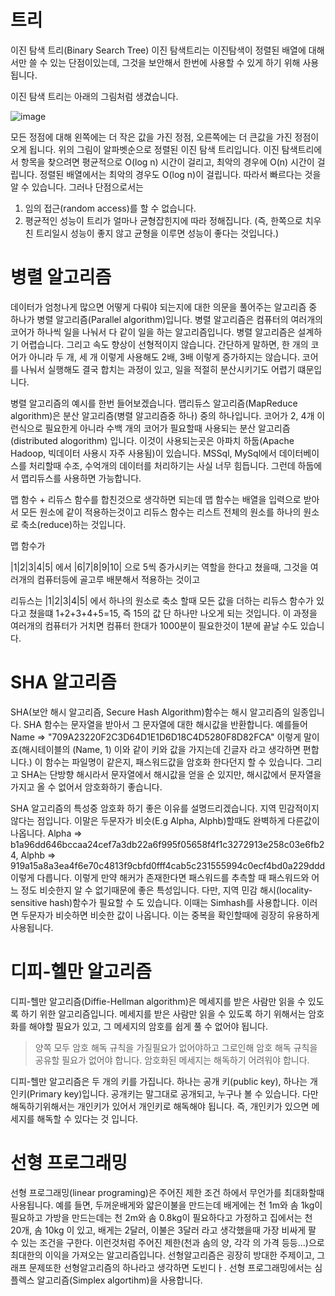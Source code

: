 # 트리

이진 탐색 트리(Binary Search Tree)
이진 탐색트리는 이진탐색이 정렬된 배열에 대해서만 쓸 수 있는 단점이있는데, 그것을 보안해서 한번에 사용할 수 있게 하기 위해 사용됩니다.

이진 탐색 트리는 아래의 그림처럼 생겼습니다.

![image](https://user-images.githubusercontent.com/60413291/109169472-310a0380-77c3-11eb-8bdf-18dec0372fcb.png)

모든 정점에 대해 왼쪽에는 더 작은 값을 가진 정점, 오른쪽에는 더 큰값을 가진 정점이 오게 됩니다.
위의 그림이 알파벳순으로 정렬된 이진 탐색 트리입니다.
이진 탐색트리에서 항목을 찾으려면 평균적으로 O(log n) 시간이 걸리고, 최악의 경우에 O(n) 시간이 걸립니다. 정렬된 배열에서는 최악의 경우도 O(log n)이 걸립니다. 따라서 빠르다는 것을 알 수 있습니다. 그러나 단점으로서는

1. 임의 접근(random access)를 할 수 없습니다.
2. 평균적인 성능이 트리가 얼마나 균형잡힌지에 따라 정해집니다. (즉, 한쪽으로 치우친 트리일시 성능이 좋지 않고 균형을 이루면 성능이 좋다는 것입니다.)

# 병렬 알고리즘

데이터가 엄청나게 많으면 어떻게 다뤄야 되는지에 대한 의문을 풀어주는 알고리즘 중 하나가 병렬 알고리즘(Parallel algorithm)입니다.
병렬 알고리즘은 컴퓨터의 여러개의 코어가 하나씩 일을 나눠서 다 같이 일을 하는 알고리즘입니다. 병렬 알고리즘은 설계하기 어렵습니다. 그리고 속도 향상이 선형적이지 않습니다. 간단하게 말하면, 한 개의 코어가 아니라 두 개, 세 개 이렇게 사용해도 2배, 3배 이렇게 증가하지는 않습니다. 코어를 나눠서 실행해도 결국 합치는 과정이 있고, 일을 적절히 분산시키기도 어렵기 떄문입니다.

병렬 알고리즘의 예시를 한번 들어보겠습니다.
맵리듀스 알고리즘(MapReduce algorithm)은 분산 알고리즘(병렬 알고리즘중 하나) 중의 하나입니다. 코어가 2, 4개 이런식으로 필요한게 아니라 수백 개의 코어가 필요할때 사용되는 분산 알고리즘(distributed alogorithm) 입니다. 이것이 사용되는곳은 아파치 하둡(Apache Hadoop, 빅데이터 사용시 자주 사용됨)이 있습니다.
MSSql, MySql에서 데이터베이스를 처리할때 수조, 수억개의 데이터를 처리하기는 사실 너무 힘듭니다. 그런데 하둡에서 맵리듀스를 사용하면 가능합니다.

맵 함수 + 리듀스 함수를 합친것으로 생각하면 되는데
맵 함수는 배열을 입력으로 받아서 모든 원소에 같이 적용하는것이고 리듀스 함수는 리스트 전체의 원소를 하나의 원소로 축소(reduce)하는 것입니다.

맵 함수가

|1|2|3|4|5| 에서 |6|7|8|9|10| 으로 5씩 증가시키는 역할을 한다고 쳤을때, 그것을 여러개의 컴퓨터등에 골고루 배분해서 적용하는 것이고

리듀스는 |1|2|3|4|5| 에서 하나의 원소로 축소 할때 모든 값을 더하는 리듀스 함수가 있다고 쳤을떄 1+2+3+4+5=15, 즉 15의 값 단 하나만 나오게 되는 것입니다. 이 과정을 여러개의 컴퓨터가 거치면 컴퓨터 한대가 1000분이 필요한것이 1분에 끝날 수도 있습니다.

# SHA 알고리즘

SHA(보안 해시 알고리즘, Secure Hash Algorithm)함수는 해시 알고리즘의 일종입니다.
SHA 함수는 문자열을 받아서 그 문자열에 대한 해시값을 반환합니다. 예를들어 Name => "709A23220F2C3D64D1E1D6D18C4D5280F8D82FCA" 이렇게 말이죠(해시테이블의 (Name, 1) 이와 같이 키와 값을 가지는데 긴글자 라고 생각하면 편합니다.) 이 함수는 파일명이 같은지, 패스워드값을 암호화 한다던지 할 수 있습니다. 그리고 SHA는 단방향 해시라서 문자열에서 해시값을 얻을 순 있지만, 해시값에서 문자열을 가지고 올 수 없어서 암호화하기 좋습니다.

SHA 알고리즘의 특성중 암호화 하기 좋은 이유를 설명드리겠습니다. 지역 민감적이지 않다는 점입니다. 이말은 두문자가 비슷(E.g Alpha, Alphb)할때도 완벽하게 다른값이 나옵니다. 
Alpha => b1a96dd646bccaa24cef7a3db22a6f995f05658f4f1c3272913e258c03e6fb24, Alphb => 919a15a8a3ea4f6e70c4813f9cbfd0fff4cab5c231555994c0ecf4bd0a229ddd 이렇게 다릅니다.
이렇게 만약 해커가 존재한다면 패스워드를 추측할 때 패스워드와 어느 정도 비슷한지 알 수 없기때문에 좋은 특성입니다.
다만, 지역 민감 해시(locality-sensitive hash)함수가 필요할 수 도 있습니다. 이때는 Simhash를 사용합니다. 이러면 두문자가 비슷하면 비슷한 값이 나옵니다. 이는 중복을 확인할때에 굉장히 유용하게 사용됩니다.

# 디피-헬만 알고리즘

디피-헬만 알고리즘(Diffie-Hellman algorithm)은 메세지를 받은 사람만 읽을 수 있도록 하기 위한 알고리즘입니다.
메세지를 받은 사람만 읽을 수 있도록 하기 위해서는 암호화를 해야할 필요가 있고, 그 메세지의 암호를 쉽게 풀 수 없어야 됩니다.

> 양쪽 모두 암호 해독 규칙을 가질필요가 없어야하고 그로인해 암호 해독 규칙을 공유할 필요가 없어야 합니다.
> 암호화된 메세지는 해독하기 어려워야 합니다.
 
디피-헬만 알고리즘은 두 개의 키를 가집니다. 하나는 공개 키(public key), 하나는 개인키(Primary key)입니다. 공개키는 말그대로 공개되고, 누구나 볼 수 있습니다. 다만 해독하기위해서는 개인키가 있어서 개인키로 해독해야 됩니다. 즉, 개인키가 있으면 메세지를 해독할 수 있다는 것 입니다.

# 선형 프로그래밍

선형 프로그래밍(linear programing)은 주어진 제한 조건 하에서 무언가를 최대화할때 사용됩니다.
예를 들면, 두꺼운배게와 얇은이불을 만드는데 배게에는 천 1m와 솜 1kg이 필요하고 가방을 만드는데는 천 2m와 솜 0.8kg이 필요하다고 가정하고 집에서는 천 20개, 솜 10kg 이 있고, 배게는 2달러, 이불은 3달러 라고 생각했을때 가장 비싸게 팔 수 있는 조건을 구한다. 이런것처럼 주어진 제한(천과 솜의 양, 각각 의 가격 등등...)으로 최대한의 이익을 가져오는 알고리즘입니다.
선형알고리즘은 굉장히 방대한 주제이고, 그래프 문제또한 선형알고리즘의 하나라고 생각하면 도빈디ㅏ.
선형 프로그래밍에서는 심플렉스 알고리즘(Simplex algortihm)을 사용합니다.
